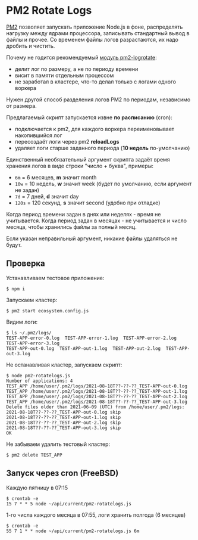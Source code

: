 # PM2 Rotate Logs

[PM2](https://pm2.keymetrics.io/) позволяет запускать приложение Node.js в фоне, распределять нагрузку между ядрами процессора, записывать стандартный вывод в файлы и прочее. Со временем файлы логов разрастаются, их надо дробить и чистить.

Почему не годится рекомендуемый [модуль pm2-logrotate](https://github.com/keymetrics/pm2-logrotate):

* делит лог по размеру, а не по периоду времени
* висит в памяти отдельным процессом
* не заработал в кластере, что-то делал только с логами одного воркера

Нужен другой способ разделения логов PM2 по периодам, независимо от размера.

Предлагаемый скрипт запускается извне **по расписанию** (cron):

* подключается к pm2, для каждого воркера переименовывает накопившийся лог
* пересоздаёт логи через pm2 **reloadLogs**
* удаляет логи старше заданного периода (**10 недель** по-умолчанию)

Единственный необязательный аргумент скрипта задаёт время хранения логов в виде строки "число + буква", примеры:

* `6m` = 6 месяцев, **m** значит month
* `10w` = 10 недель, **w** значит week (будет по умолчанию, если аргумент не задан)
* `7d` = 7 дней, **d** значит day
* `120s` = 120 секунд, **s** значит second (удобно при отладке)

Когда период времени задан в днях или неделях - время не учитывается. Когда период задан в месяцах - не учитывается и число месяца, чтобы хранились файлы за полный месяц.

Если указан неправильный аргумент, никакие файлы удаляться не будут.

## Проверка

Устанавливаем тестовое приложение:

~~~
$ npm i
~~~

Запускаем кластер:

~~~
$ pm2 start ecosystem.config.js
~~~

Видим логи:

~~~
$ ls ~/.pm2/logs/
TEST-APP-error-0.log  TEST-APP-error-1.log  TEST-APP-error-2.log  TEST-APP-error-3.log
TEST-APP-out-0.log  TEST-APP-out-1.log  TEST-APP-out-2.log  TEST-APP-out-3.log
~~~

Не останавливая кластер, запускаем скрипт:

~~~
$ node pm2-rotatelogs.js
Number of applications: 4
TEST_APP /home/user/.pm2/logs/2021-08-18T??-??-??_TEST-APP-out-0.log
TEST_APP /home/user/.pm2/logs/2021-08-18T??-??-??_TEST-APP-out-1.log
TEST_APP /home/user/.pm2/logs/2021-08-18T??-??-??_TEST-APP-out-2.log
TEST_APP /home/user/.pm2/logs/2021-08-18T??-??-??_TEST-APP-out-3.log
Delete files older than 2021-06-09 (UTC) from /home/user/.pm2/logs:
2021-08-18T??-??-??_TEST-APP-out-0.log skip
2021-08-18T??-??-??_TEST-APP-out-1.log skip
2021-08-18T??-??-??_TEST-APP-out-2.log skip
2021-08-18T??-??-??_TEST-APP-out-3.log skip
OK
~~~

Не забываем удалить тестовый кластер:

~~~
$ pm2 delete TEST_APP
~~~

## Запуск через cron (FreeBSD)

Каждую пятницу в 07:15

~~~
$ crontab -e
15 7 * * 5 node ~/api/current/pm2-rotatelogs.js
~~~

1-го числа каждого месяца в 07:55, логи хранить полгода (6 месяцев)

~~~
$ crontab -e
55 7 1 * * node ~/api/current/pm2-rotatelogs.js 6m
~~~
